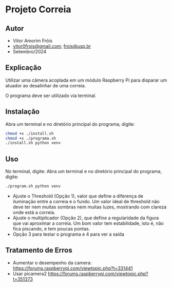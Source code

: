 # Projeto Correia
## Autor
- Vítor Amorim Fróis 
- vitor0frois@gmail.com; frois@usp.br
- Setembro/2024

## Explicação
Utilizar uma câmera acoplada em um módulo Raspberry Pi para disparar um atuador ao desalinhar de uma correia.

O programa deve ser utilizado via terminal.

## Instalação
Abra um terminal e no diretório principal do programa, digite:
``` bash
chmod +x ./install.sh 
chmod +x ./programa.sh 
./install.sh python venv
```

## Uso
No terminal, digite:
Abra um terminal e no diretório principal do programa, digite:
``` bash
./program.sh python venv
```

- Ajuste o Threshold (Opção 1), valor que define a diferença de iluminação entre a correia e o fundo. Um valor ideal de threshold
não deve ter nem muitas sombras nem muitas luzes, mostrando com clareza onde está a correia.
- Ajuste o multiplicador (Opção 2), que define a regularidade da figura que vai aproximar a correia. Um bom valor tem estabilidade, isto é, não fica piscando, e tem poucas pontas.
- Opção 3 para testar o programa e 4 para ver a saída

## Tratamento de Erros
- Aumentar o desempenho da camera: https://forums.raspberrypi.com/viewtopic.php?t=331441
- Usar picamera2 https://forums.raspberrypi.com/viewtopic.php?t=351373